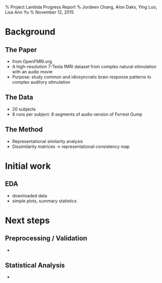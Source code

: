 % Project Lambda Progress Report
% Jordeen Chang, Alon Daks, Ying Luo, Lisa Ann Yu
% November 12, 2015

# Background

## The Paper

- from OpenFMRI.org
- A high-resolution 7-Tesla fMRI dataset from complex natural stimulation with an audio movie
- Purpose: study common and idiosyncratic brain response patterns to complex auditory stimulation

## The Data

- 20 subjects
- 8 runs per subject: 8 segments of audio version of Forrest Gump

## The Method

- Representational similarity analysis
- Dissimilarity matrices -> representational consistency map

# Initial work

## EDA

- downloaded data
- simple plots, summary statistics

# Next steps

## Preprocessing / Validation

- 

## Statistical Analysis

- 

